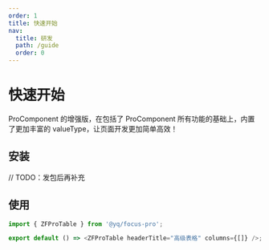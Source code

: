 ```yaml
---
order: 1
title: 快速开始
nav:
  title: 研发
  path: /guide
  order: 0
---
```


# 快速开始

ProComponent 的增强版，在包括了 ProComponent 所有功能的基础上，内置了更加丰富的 valueType，让页面开发更加简单高效！

## 安装

// TODO：发包后再补充

## 使用

```js | pure{1}
import { ZFProTable } from '@yq/focus-pro';

export default () => <ZFProTable headerTitle="高级表格" columns={[]} />;
```
